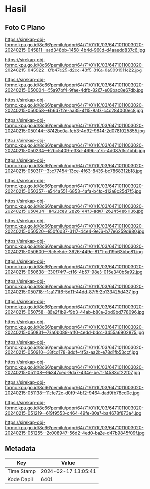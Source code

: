 # Hasil

## Foto C Plano

https://sirekap-obj-formc.kpu.go.id/8c66/pemilu/pdpr/64/71/01/10/03/6471011003020-20240215-045811--aed348bb-1458-4b4d-960d-d4aaedd837c6.jpg

https://sirekap-obj-formc.kpu.go.id/8c66/pemilu/pdpr/64/71/01/10/03/6471011003020-20240215-045922--8fb47e25-d2cc-48f5-810a-0a9991911e22.jpg

https://sirekap-obj-formc.kpu.go.id/8c66/pemilu/pdpr/64/71/01/10/03/6471011003020-20240215-050004--55a97bf4-9fae-4dfb-8267-e09bac8e67db.jpg

https://sirekap-obj-formc.kpu.go.id/8c66/pemilu/pdpr/64/71/01/10/03/6471011003020-20240215-050058--6b6d7f2e-aa35-4f15-8af3-c4c284000ec8.jpg

https://sirekap-obj-formc.kpu.go.id/8c66/pemilu/pdpr/64/71/01/10/03/6471011003020-20240215-050144--8742bc0a-feb3-4d92-9844-2d0781025855.jpg

https://sirekap-obj-formc.kpu.go.id/8c66/pemilu/pdpr/64/71/01/10/03/6471011003020-20240215-050234--62bc5409-e33d-469b-a17c-4d087d5c1bbb.jpg

https://sirekap-obj-formc.kpu.go.id/8c66/pemilu/pdpr/64/71/01/10/03/6471011003020-20240215-050317--3bc77454-13ce-4f63-8436-bc7868312b18.jpg

https://sirekap-obj-formc.kpu.go.id/8c66/pemilu/pdpr/64/71/01/10/03/6471011003020-20240215-050357--e544a551-6853-4afa-b4fc-d12a8c25d7f5.jpg

https://sirekap-obj-formc.kpu.go.id/8c66/pemilu/pdpr/64/71/01/10/03/6471011003020-20240215-050434--11423ce9-2826-44f3-ad07-262454e61136.jpg

https://sirekap-obj-formc.kpu.go.id/8c66/pemilu/pdpr/64/71/01/10/03/6471011003020-20240215-050520--850f6d37-3117-44e4-9e76-b77e6259d980.jpg

https://sirekap-obj-formc.kpu.go.id/8c66/pemilu/pdpr/64/71/01/10/03/6471011003020-20240215-050600--7fc5e5de-3626-449e-8171-cd19b63bbe81.jpg

https://sirekap-obj-formc.kpu.go.id/8c66/pemilu/pdpr/64/71/01/10/03/6471011003020-20240215-050638--330f74f7-cf16-4b57-98e3-015e340b5a92.jpg

https://sirekap-obj-formc.kpu.go.id/8c66/pemilu/pdpr/64/71/01/10/03/6471011003020-20240215-050718--1ca171f6-5d11-44dd-87f5-2b133425d437.jpg

https://sirekap-obj-formc.kpu.go.id/8c66/pemilu/pdpr/64/71/01/10/03/6471011003020-20240215-050758--86a2f1b9-f9b3-44ab-b80a-2bd9bd778096.jpg

https://sirekap-obj-formc.kpu.go.id/8c66/pemilu/pdpr/64/71/01/10/03/6471011003020-20240215-050831--78a0b089-a1f0-4edd-bdcc-3455a6902875.jpg

https://sirekap-obj-formc.kpu.go.id/8c66/pemilu/pdpr/64/71/01/10/03/6471011003020-20240215-050910--38fcd178-8ddf-4f5a-aa2b-e78d1fb53ccf.jpg

https://sirekap-obj-formc.kpu.go.id/8c66/pemilu/pdpr/64/71/01/10/03/6471011003020-20240215-051108--9b347cec-9da7-434e-be71-f4583cf22f07.jpg

https://sirekap-obj-formc.kpu.go.id/8c66/pemilu/pdpr/64/71/01/10/03/6471011003020-20240215-051138--11cfe72c-d0f9-4bf2-9464-dad9fb78cd0c.jpg

https://sirekap-obj-formc.kpu.go.id/8c66/pemilu/pdpr/64/71/01/10/03/6471011003020-20240215-051219--619f9553-c464-49fe-80a7-ba4678f873a4.jpg

https://sirekap-obj-formc.kpu.go.id/8c66/pemilu/pdpr/64/71/01/10/03/6471011003020-20240215-051255--2c008947-56d2-4ed0-ba2e-d47b9845f09f.jpg


## Metadata

| Key        | Value               |
| ---------- | ------------------- |
| Time Stamp | 2024-02-17 13:05:41 |
| Kode Dapil | 6401                |



